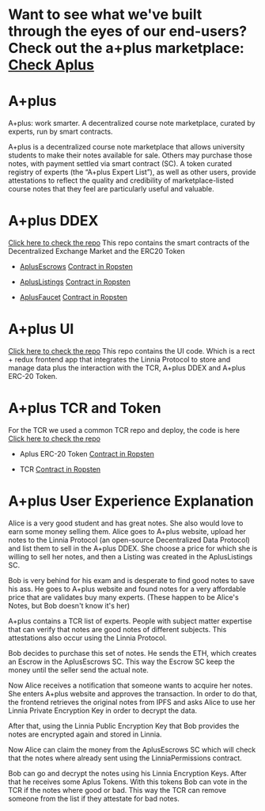 # Want to see what we've built through the eyes of our end-users? Check out the a+plus marketplace: [Check Aplus](https://aplus-frontend.herokuapp.com/)

# A+plus
A+plus: work smarter. A decentralized course note marketplace, curated by experts, run by smart contracts. 

A+plus is a decentralized course note marketplace that allows university students to make their notes available for sale. Others may purchase those notes, with payment settled via smart contract (SC). A token curated registry of experts (the “A+plus Expert List”), as well as other users, provide attestations to reflect the quality and credibility of marketplace-listed course notes that they feel are particularly useful and valuable.   

# A+plus DDEX

[Click here to check the repo](https://github.com/vrotmanh/aplus-ddex)
This repo contains the smart contracts of the Decentralized Exchange Market and the ERC20 Token
+ [AplusEscrows](https://github.com/vrotmanh/aplus-ddex/blob/master/contracts/AplusEscrows.sol)
[Contract in Ropsten](https://ropsten.etherscan.io/address/0x1f1298f6b99034fbee1db00ddadd06258bb6b368)

+ [AplusListings](https://github.com/vrotmanh/aplus-ddex/blob/master/contracts/AplusListings.sol)
[Contract in Ropsten](https://ropsten.etherscan.io/address/0xae73ddac98cb901defe802904172495396b486ce)

+ [AplusFaucet](https://github.com/vrotmanh/aplus-ddex/blob/master/contracts/faucetContracts/AplusFaucet.sol)
[Contract in Ropsten](https://ropsten.etherscan.io/address/0xA90C8007Caf00fC9bf8178F25e40F6b48E26DCCA)


# A+plus UI

[Click here to check the repo](https://github.com/passabilities/aplus-frontend)
This repo contains the UI code. Which is a rect + redux frontend app that integrates the Linnia Protocol to store and manage data plus the interaction with the TCR, A+plus DDEX and A+plus ERC-20 Token.

# A+plus TCR and Token

For the TCR we used a common TCR repo and deploy, the code is here
[Click here to check the repo](https://github.com/skmgoldin/tcr)

+ Aplus ERC-20 Token
[Contract in Ropsten](https://ropsten.etherscan.io/address/0xA90C8007Caf00fC9bf8178F25e40F6b48E26DCCA)

+ TCR
[Contract in Ropsten](https://ropsten.etherscan.io/address/0xb9d7152FAF3685732d5D67baDc4fC58af0E65a81)

# A+plus User Experience Explanation

Alice is a very good student and has great notes. She also would love to earn some money selling them.
Alice goes to A+plus website, upload her notes to the Linnia Protocol (an open-source Decentralized Data Protocol) and list them to sell in the A+plus DDEX. She choose a price for which she is willing to sell her notes, and then a Listing was created in the AplusListings SC.

Bob is very behind for his exam and is desperate to find good notes to save his ass. He goes to A+plus website and found notes for a very affordable price that are validates buy many experts. (These happen to be Alice's Notes, but Bob doesn't know it's her)

A+plus contains a TCR list of experts. People with subject matter expertise that can verify that notes are good notes of different subjects. This attestations also occur using the Linnia Protocol. 

Bob decides to purchase this set of notes.
He sends the ETH, which creates an Escrow in the AplusEscrows SC. This way the Escrow SC keep the money until the seller send the actual note.

Now Alice receives a notification that someone wants to acquire her notes.
She enters A+plus website and approves the transaction. In order to do that, the frontend retrieves the original notes from IPFS and asks Alice to use her Linnia Private Encryption Key in order to decrypt the data.

After that, using the Linnia Public Encryption Key that Bob provides the notes are encrypted again and stored in Linnia.

Now Alice can claim the money from the AplusEscrows SC which will check that the notes where already sent using the LinniaPermissions contract.

Bob can go and decrypt the notes using his Linnia Encryption Keys. After that he receives some Aplus Tokens.
With this tokens Bob can vote in the TCR if the notes where good or bad. This way the TCR can remove someone from the list if they attestate for bad notes.
